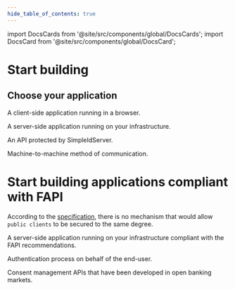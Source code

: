 ```yaml
---
hide_table_of_contents: true
---
```


import DocsCards from '@site/src/components/global/DocsCards';
import DocsCard from '@site/src/components/global/DocsCard';

# Start building

## Choose your application

<DocsCards>
    <DocsCard header="Single-Page Application" href="/docs/tutorial/spa">
        <p>A client-side application running in a browser.</p>
    </DocsCard>
    <DocsCard header="Regular Web Application" href="/docs/tutorial/regularweb">
        <p>A server-side application running on your infrastructure.</p>
    </DocsCard>
    <DocsCard header="Protect a REST.API Service" href="/docs/tutorial/protectapi">
        <p>An API protected by SimpleIdServer.</p>
    </DocsCard>
    <DocsCard header="Machine to Machine" href="/docs/tutorial/m2m">
        <p>Machine-to-machine method of communication.</p>
    </DocsCard>
</DocsCards>

# Start building applications compliant with FAPI

According to the [specification](https://openid.bitbucket.io/fapi/fapi-2_0-security-profile.html), there is no mechanism that would allow `public clients` to be secured to the same degree.

<DocsCards>
    <DocsCard header="Highly secured Regular Web Application" href="/docs/tutorial/highlysecuredregularweb">
        <p>A server-side application running on your infrastructure compliant with the FAPI recommendations.</p>
    </DocsCard>
    <DocsCard header="Client-Initiated Backchannel" href="/docs/tutorial/ciba">
        <p>Authentication process on behalf of the end-user.</p>
    </DocsCard>
    <DocsCard header="Grant Management" href="/docs/tutorial/grantmgt">
        <p>Consent management APIs that have been developed in open banking markets.</p>
    </DocsCard>
</DocsCards>